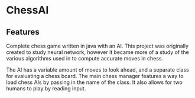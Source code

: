 # ChessAI

## Features 

Complete chess game written in java with an AI. This project was originally created to study neural network,
however it became more of a study of the various algorithms used in to compute accurate moves in chess.

The AI has a variable amount of moves to look ahead, and a separate class for evaluating a chess board. The 
main chess manager features a way to load chess AIs by passing in the name of the class. It also allows for two
humans to play by reading input.

